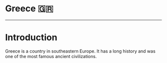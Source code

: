 # Greece 🇬🇷


---
# Introduction
Greece is a country in southeastern Europe. It has a long history and was one of the most famous ancient civilizations. 